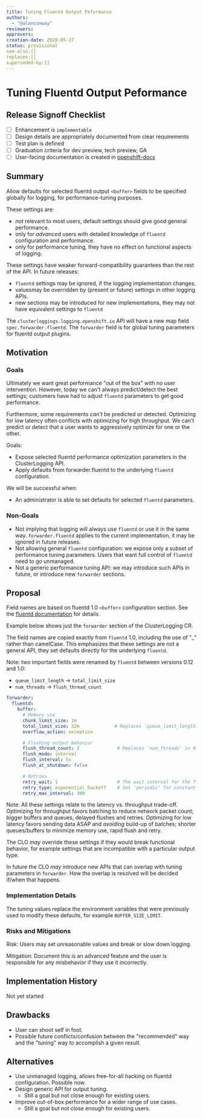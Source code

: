 ```yaml
---
title: Tuning Fluentd Output Peformance
authors:
  - "@alanconway"
reviewers:
approvers:
creation-date: 2020-05-27
status: provisional
see-also:[]
replaces:[]
superseded-by:[]
---
```


# Tuning Fluentd Output Peformance

## Release Signoff Checklist

- [ ] Enhancement is `implementable`
- [ ] Design details are appropriately documented from clear requirements
- [ ] Test plan is defined
- [ ] Graduation criteria for dev preview, tech preview, GA
- [ ] User-facing documentation is created in [openshift-docs](https://github.com/openshift/openshift-docs/)

## Summary

Allow defaults for selected fluentd output `<buffer>` fields to be specified globally
for logging, for performance-tuning purposes.

These settings are:
* *not* relevant to most users, default settings should give good general performance.
* only for *advanced* users with detailed knowledge of `fluentd` configuration and performance.
* only for performance tuning, they have no effect on functional aspects of logging.

These settings have weaker forward-compatibility guarantees than the rest of the API.
In future releases:
  - `fluentd` settings may be ignored, if the logging implementation changes.
  - valuesmay be overridden by (present or future) settings in other logging APIs.
  - new sections may be introduced for new implementations, they may not have equivalent settings to `fluentd`

The `clusterloggings.logging.openshift.io` API will have a new map field
`spec.forwarder.fluentd`. The `forwarder` field is for global tuning parameters
for fluentd output plugins.

## Motivation

### Goals

Ultimately we want great performance "out of the box" with no user
intervention. However, today we can't always predict/detect the best settings;
customers have had to adjust `fluentd` parameters to get good performance.

Furthermore, some requirements *can't* be predicted or detected.  Optimizing for
low latency often conflicts with optimizing for high throughput. We can't
predict or detect that a user wants to aggressively optimize for one or the
other.

Goals:
* Expose selected fluentd performance optimization parameters in the ClusterLogging API.
* Apply defaults from forwarder.fluentd to the underlying `fluentd` configuration.

We will be successful when:
* An administrator is able to set defaults for selected `fluentd` parameters.

### Non-Goals

* Not implying that logging will always use `fluentd` or use it in the same way. `forwarder.fluentd` applies to the current implementation, it may be ignored in future releases.
* Not allowing general `fluentd` configuration: we expose only a subset of performance tuning parameters. Users that want full control of `fluentd` need to go unmanaged.
* Not a generic performance tuning API: we may introduce such APIs in future, or introduce new `forwarder` sections. 

## Proposal

Field names are based on fluentd 1.0 `<buffer>` configuration section.
See the [fluentd documentation](https://docs.fluentd.org/configuration/buffer-section#buffering-parameters) for details.

Example below shows just the `forwarder` section of the ClusterLogging CR.

The field names are copied exactly from `fluentd` 1.0, including the use of "_"
rather than camelCase. This emphasizes that these settings are not a general
API, they set defaults directly for the underlying `fluentd`.

Note: two important fields were renamed by `fluentd` between versions 0.12 and 1.0:
* `queue_limit_length` -> `total_limit_size`
* `num_threads` -> `flush_thread_count`

```yaml
forwarder:
  fluentd:
    buffer:
      # Memory use
      chunk_limit_size: 1m
      total_limit_size: 32m             # Replaces 'queue_limit_length' in 0.12
      overflow_action: exception

      # Flushing output behavior
      flush_thread_count: 2              # Replaces 'num_threads' in 0.12
      flush_mode: interval
      flush_interval: 5s
      flush_at_shutdown: false

      # Retries
      retry_wait: 1                      # The wait interval for the first retry.
      retry_type: exponential_backoff    # Set 'periodic' for constant intervals.
      retry_max_interval: 300
```

Note: All these settings relate to the latency vs. throughput
trade-off. Optimizing for throughput favors batching to reduce network packet
count; bigger buffers and queues, delayed flushes and retries. Optimizing for
low latency favors sending data ASAP and *avoiding* build-up of batches; shorter
queues/buffers to minimize memory use, rapid flush and retry.

The CLO *may* override these settings if they would break functional behavior,
for example settings that are incompatible with a particular output type.

In future the CLO *may* introduce new APIs that can overlap with tuning
parameters in `forwarder`. How the overlap is resolved will be
decided if/when that happens.

### Implementation Details

The tuning values replace the environment variables that were previously used to
modify these defaults, for example `BUFFER_SIZE_LIMIT`.

### Risks and Mitigations

Risk: Users may set unreasonable values and break or slow down logging.

Mitigation: Document this is an advanced feature and the user is responsible for
any misbehavior if they use it incorrectly.

## Implementation History

Not yet started

## Drawbacks

* User can shoot self in foot.
* Possible future conflicts/confusion between the "recommended" way and the "tuning" way to accomplish a given result.

## Alternatives

* Use unmanaged logging, allows free-for-all hacking on fluentd configuration. Possible now.
* Design generic API for output tuning.
  - Still a goal but not close enough for existing users.
* Improve out-of-box performance for a wider range of use cases.
  - Still a goal but not close enough for existing users.
